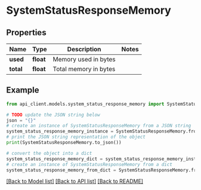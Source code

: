 # SystemStatusResponseMemory


## Properties

Name | Type | Description | Notes
------------ | ------------- | ------------- | -------------
**used** | **float** | Memory used in bytes | 
**total** | **float** | Total memory in bytes | 

## Example

```python
from api_client.models.system_status_response_memory import SystemStatusResponseMemory

# TODO update the JSON string below
json = "{}"
# create an instance of SystemStatusResponseMemory from a JSON string
system_status_response_memory_instance = SystemStatusResponseMemory.from_json(json)
# print the JSON string representation of the object
print(SystemStatusResponseMemory.to_json())

# convert the object into a dict
system_status_response_memory_dict = system_status_response_memory_instance.to_dict()
# create an instance of SystemStatusResponseMemory from a dict
system_status_response_memory_from_dict = SystemStatusResponseMemory.from_dict(system_status_response_memory_dict)
```
[[Back to Model list]](../README.md#documentation-for-models) [[Back to API list]](../README.md#documentation-for-api-endpoints) [[Back to README]](../README.md)


